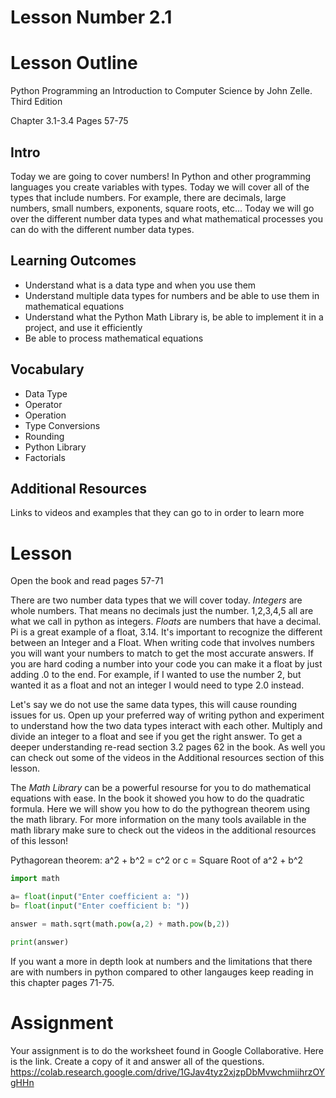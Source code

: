 # Lesson Number 2.1

# Lesson Outline #

Python Programming an Introduction to Computer Science by John Zelle. Third Edition

Chapter 3.1-3.4 Pages 57-75

## Intro ##

Today we are going to cover numbers! In Python and other programming languages you create variables with types. Today we will cover all of the types that include numbers. For example, there are decimals, large numbers, small numbers, exponents, square roots, etc... Today we will go over the different number data types and what mathematical processes you can do with the different number data types.

## Learning Outcomes ##

- Understand what is a data type and when you use them
- Understand multiple data types for numbers and be able to use them in mathematical equations
- Understand what the Python Math Library is, be able to implement it in a project, and use it efficiently
- Be able to process mathematical equations 

## Vocabulary ##

- Data Type
- Operator
- Operation
- Type Conversions
- Rounding
- Python Library
- Factorials

## Additional Resources ##

Links to videos and examples that they can go to in order to learn more

# Lesson #

Open the book and read pages 57-71

There are two number data types that we will cover today. *Integers* are whole numbers. That means no decimals just the number. 1,2,3,4,5 all are what we call in python as integers. *Floats* are numbers that have a decimal.  Pi is a great example of a float, 3.14. It's important to recognize the different between an Integer and a Float. When writing code that involves numbers you will want your numbers to match to get the most accurate answers. If you are hard coding a number into your code you can make it a float by just adding .0 to the end. For example, if I wanted to use the number 2, but wanted it as a float and not an integer I would need to type 2.0 instead.

Let's say we do not use the same data types, this will cause rounding issues for us. Open up your preferred way of writing python and experiment to understand how the two data types interact with each other. Multiply and divide an integer to a float and see if you get the right answer. To get a deeper understanding re-read section 3.2 pages 62 in the book. As well you can check out some of the videos in the Additional resources section of this lesson.

The *Math Library* can be a powerful resourse for you to do mathematical equations with ease. In the book it showed you how to do the quadratic formula. Here we will show you how to do the pythogrean theorem using the math library. For more information on the many tools available in the math library make sure to check out the videos in the additional resources of this lesson!

Pythagorean theorem: a^2 + b^2 = c^2 or c = Square Root of a^2 + b^2

```python
import math

a= float(input("Enter coefficient a: "))
b= float(input("Enter coefficient b: "))

answer = math.sqrt(math.pow(a,2) + math.pow(b,2))

print(answer)
```

If you want a more in depth look at numbers and the limitations that there are with numbers in python compared to other langauges keep reading in this chapter pages 71-75.

# Assignment #

Your assignment is to do the worksheet found in Google Collaborative. Here is the link. Create a copy of it and answer all of the questions. https://colab.research.google.com/drive/1GJav4tyz2xjzpDbMvwchmiihrzOYgHHn
